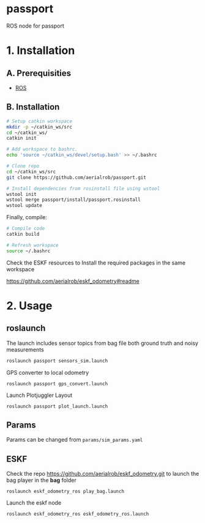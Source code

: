 # passport

ROS node for passport

# 1. Installation

## A. Prerequisities

- [ROS](https://www.ros.org/install/)

## B. Installation

```bash
# Setup catkin workspace
mkdir -p ~/catkin_ws/src
cd ~/catkin_ws/
catkin init

# Add workspace to bashrc.
echo 'source ~/catkin_ws/devel/setup.bash' >> ~/.bashrc

# Clone repo
cd ~/catkin_ws/src
git clone https://github.com/aerialrob/passport.git

# Install dependencies from rosinstall file using wstool
wstool init
wstool merge passport/install/passport.rosinstall
wstool update
```

Finally, compile:

```bash
# Compile code
catkin build

# Refresh workspace
source ~/.bashrc
```



Check the ESKF resources to Install the required packages in the same workspace

https://github.com/aerialrob/eskf_odometry#readme

# 2. Usage

## roslaunch

The launch includes sensor topics from bag file both ground truth and noisy measurements

```bash
roslaunch passport sensors_sim.launch
```

GPS converter to local odometry

```
roslaunch passport gps_convert.launch
```

Launch Plotjuggler Layout 

```
roslaunch passport plot_launch.launch
```

## Params

Params can be changed from `params/sim_params.yaml`

## ESKF

Check the repo https://github.com/aerialrob/eskf_odometry.git to launch the bag player in the **bag** folder

```
roslaunch eskf_odometry_ros play_bag.launch
```

Launch the eskf node 

```
roslaunch eskf_odometry_ros eskf_odometry_ros.launch
```



